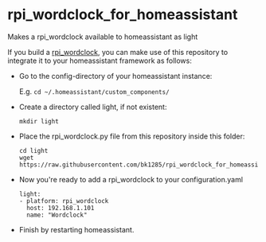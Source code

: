 # rpi_wordclock_for_homeassistant
Makes a rpi_wordclock available to homeassistant as light 

If you build a [rpi_wordclock](https://github.com/bk1285/rpi_wordclock), you can make use of this repository to integrate it to your homeassistant framework as follows:

* Go to the config-directory of your homeassistant instance:
  
  E.g. ```cd ~/.homeassistant/custom_components/```
  
 * Create a directory called light, if not existent:
   ```
   mkdir light
   ```
  
 * Place the rpi_wordclock.py file from this repository inside this folder:
 
   ```
   cd light
   wget https://raw.githubusercontent.com/bk1285/rpi_wordclock_for_homeassistant/master/rpi_wordclock.py
   ```
   
 * Now you're ready to add a rpi_wordclock to your configuration.yaml

    ```
    light:                                                                                                                                                               
    - platform: rpi_wordclock
      host: 192.168.1.101
      name: "Wordclock"
    ```

 * Finish by restarting homeassistant.
